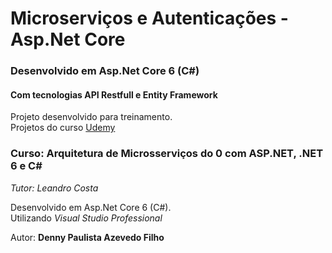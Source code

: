 # Microserviços e Autenticações - Asp.Net Core

### Desenvolvido em Asp.Net Core 6 (C#)

#### Com tecnologias API Restfull e Entity Framework

Projeto desenvolvido para treinamento.  
Projetos do curso [Udemy](https://anima.udemy.com/course/microservices-do-0-a-gcp-com-dot-net-6-kubernetes-e-docker/learn/lecture/27633890#overview)

### Curso: Arquitetura de Microsserviços do 0 com ASP.NET, .NET 6 e C#

_Tutor: Leandro Costa_

Desenvolvido em Asp.Net Core 6 (C#).  
Utilizando _Visual Studio Professional_


Autor: **Denny Paulista Azevedo Filho**
